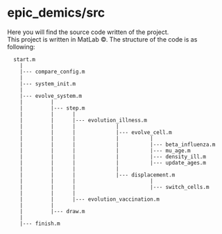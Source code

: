 # epic_demics/src
Here you will find the source code written of the project. <br>
This project is written in MatLab &copy;.
The structure of the code is as following:

```
  start.m
    |
    |--- compare_config.m
    |
    |--- system_init.m
    |
    |--- evolve_system.m
    |         |
    |         |--- step.m
    |         |      |
    |         |      |--- evolution_illness.m
    |         |      |             |
    |         |      |             |--- evolve_cell.m
    |         |      |             |          |
    |         |      |             |          |--- beta_influenza.m
    |         |      |             |          |--- mu_age.m
    |         |      |             |          |--- density_ill.m
    |         |      |             |          |--- update_ages.m
    |         |      |             |          
    |         |      |             |--- displacement.m
    |         |      |                        |
    |         |      |                        |--- switch_cells.m
    |         |      |
    |         |      |--- evolution_vaccination.m
    |         |
    |         |--- draw.m
    |
    |--- finish.m
```